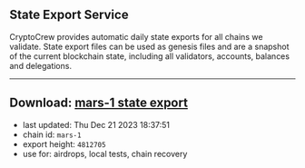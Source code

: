 ## State Export Service
CryptoCrew provides automatic daily state exports for all chains we validate. State export files can be used as genesis files and are a snapshot of the current blockchain state, including all validators, accounts, balances and delegations.

---
**Download: [mars-1 state export](https://dl.ccvalidators.com/SERVICE/mars/mars-1_export_4812705.json)**
---

- last updated: Thu Dec 21 2023 18:37:51
- chain id: `mars-1`
- export height: `4812705`
- use for: airdrops, local tests, chain recovery
